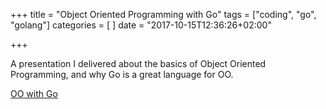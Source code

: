 +++
title = "Object Oriented Programming with Go"
tags = ["coding", "go", "golang"]
categories = [
]
date = "2017-10-15T12:36:26+02:00"

+++

A presentation I delivered about the basics of Object Oriented Programming, and why Go is a great language for OO.

[OO with Go](/doc/oopIntro.pdf)